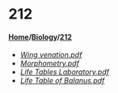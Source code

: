 # 212
#### [Home](../..)/[Biology](..)/[212]()
- [_Wing venation.pdf_](Wing%20venation.pdf)
- [_Morphometry.pdf_](Morphometry.pdf)
- [_Life Tables Laboratory.pdf_](Life%20Tables%20Laboratory.pdf)
- [_Life Table of Balanus.pdf_](Life%20Table%20of%20Balanus.pdf)
